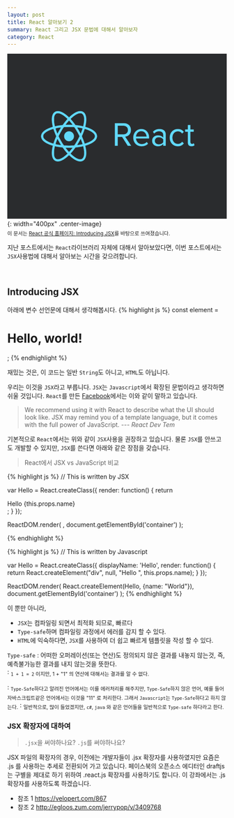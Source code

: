 ```yaml
---
layout: post
title: React 알아보기 2
summary: React 그리고 JSX 문법에 대해서 알아보자
category: React
---
```


![React Logo](/asset/img/react/React_logo.png){: width="400px" .center-image}
<br>
<sub>이 문서는 [React 공식 홈페이지: Introducing JSX](https://facebook.github.io/react/docs/introducing-jsx.html)를 바탕으로 쓰여졌습니다.</sub>

지난 포스트에서는 `React`라이브러리 자체에 대해서 알아보았다면, 이번 포스트에서는 `JSX`사용법에 대해서 알아보는 시간을 갖으려합니다.

<br>

## Introducing JSX
아래에 변수 선언문에 대해서 생각해봅시다.
{% highlight js %}
const element = <h1>Hello, world!</h1>;
{% endhighlight %}

재밌는 것은, 이 코드는 일반 `String`도 아니고, `HTML`도 아닙니다.

우리는 이것을 `JSX`라고 부릅니다. `JSX`는 `Javascript`에서 확장된 문법이라고 생각하면 쉬울 것입니다. `React`를 만든 [Facebook](http://fb.com)에서는 이와 같이 말하고 있습니다.

> We recommend using it with React to describe what the UI should look like. JSX may remind you of a template language, but it comes with the full power of JavaScript. _--- React Dev Tem_

기본적으로 `React`에서는 위와 같이 `JSX`사용을 권장하고 있습니다. 물론 `JSX`를 안쓰고도 개발할 수 있지만, `JSX`를 쓴다면 아래와 같은 장점을 갖습니다.

> React에서 JSX vs JavaScript 비교

{% highlight js %}
// This is written by JSX

var Hello = React.createClass({
  render: function() {
    return <div>Hello {this.props.name}</div>;
  }
});

ReactDOM.render(
  <Hello name="World" />,
  document.getElementById('container')
);

{% endhighlight %}

{% highlight js %}
// This is written by Javascript

var Hello = React.createClass({
  displayName: 'Hello',
  render: function() {
    return React.createElement("div", null, "Hello ", this.props.name);
  }
});

ReactDOM.render(
  React.createElement(Hello, {name: "World"}),
  document.getElementById('container')
);
{% endhighlight %}

이 뿐만 아니라,

* `JSX`는 컴파일링 되면서 최적화 되므로, 빠르다
* `Type-safe`하며 컴파일링 과정에서 에러를 감지 할 수 있다.
* `HTML`에 익숙하다면, `JSX`를 사용하여 더 쉽고 빠르게 템플릿을 작성 할 수 있다.

`Type-safe`
: 어떠한 오퍼레이션(또는 연산)도 정의되지 않은 결과를 내놓지 않는것, 즉, 예측불가능한 결과를 내지 않는것을 뜻한다.<br>
: <sub>`1 + 1 = 2` 이지만, 1 + "1" 의 연산에 대해서는 결과를 알 수 없다.</sub>

: <sub>`Type-Safe`하다고 알려진 언어에서는 이를 에러처리를 해주지만,
`Type-Safe`하지 않은 언어, 예를 들어 자바스크립트같은 언어에서는 이것을 "11" 로 처리한다.
그래서 `Javascript`는 `Type-Safe`하다고 하지 않는다.</sub>
: <sub>일반적으로, 많이 들었겠지만, `c#`, `java` 와 같은 언어들을 일반적으로 `Type-safe` 하다라고 한다.</sub>



### JSX 확장자에 대하여
> `.jsx`을 써야하나요? `.js`를 써야하나요?

JSX 파일의 확장자의 경우, 이전에는 개발자들이 .jsx 확장자를 사용하였지만 요즘은 .js 를 사용하는 추세로 전환되어 가고 있습니다. 페이스북의 오픈소스 에디터인 draftjs 는 구별을 제대로 하기 위하여 .react.js 확장자를 사용하기도 합니다. 이 강좌에서는 .js 확장자를 사용하도록 하겠습니다.

* 참조 1 <https://velopert.com/867>
* 참조 2 <http://egloos.zum.com/jerrypop/v/3409768>
